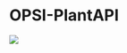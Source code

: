 # OPSI-PlantAPI
[![](https://jitpack.io/v/TrainingBear/OPSI-PlantAPI.svg)](https://jitpack.io/#TrainingBear/OPSI-PlantAPI)
